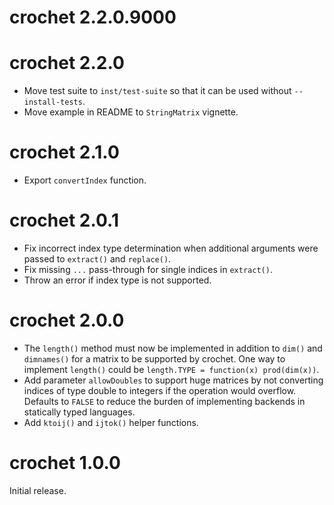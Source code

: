 # crochet 2.2.0.9000




# crochet 2.2.0

* Move test suite to `inst/test-suite` so that it can be used without
  `--install-tests`.
* Move example in README to `StringMatrix` vignette.


# crochet 2.1.0

* Export `convertIndex` function.


# crochet 2.0.1

* Fix incorrect index type determination when additional arguments were passed
  to `extract()` and `replace()`.
* Fix missing `...` pass-through for single indices in `extract()`.
* Throw an error if index type is not supported.


# crochet 2.0.0

* The `length()` method must now be implemented in addition to `dim()` and
  `dimnames()` for a matrix to be supported by crochet. One way to implement
  `length()` could be `length.TYPE = function(x) prod(dim(x))`.
* Add parameter `allowDoubles` to support huge matrices by not converting
  indices of type double to integers if the operation would overflow. Defaults
  to `FALSE` to reduce the burden of implementing backends in statically typed
  languages.
* Add `ktoij()` and `ijtok()` helper functions.


# crochet 1.0.0

Initial release.
